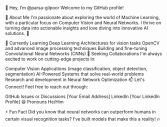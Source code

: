 👋 Hey, I’m @parsa-gilpoor
Welcome to my GitHub profile!

👀 About Me
I'm passionate about exploring the world of Machine Learning, with a particular focus on Computer Vision and Neural Networks. I thrive on turning data into actionable insights and love diving into innovative AI solutions. 🚀

🌱 Currently Learning
Deep Learning Architectures for vision tasks
OpenCV and advanced image processing techniques
Building and fine-tuning Convolutional Neural Networks (CNNs)
💼 Seeking Collaborations
I'm always excited to work on cutting-edge projects in:

Computer Vision Applications (image classification, object detection, segmentation)
AI-Powered Systems that solve real-world problems
Research and development in Neural Network Optimization
📫 Let's Connect!
Feel free to reach out through:

GitHub Issues or Discussions
[Your Email Address]
LinkedIn [Your LinkedIn Profile]
😄 Pronouns
He/Him

⚡ Fun Fact
Did you know that neural networks can outperform humans in certain visual recognition tasks? I've built models that make this a reality! 🔥
